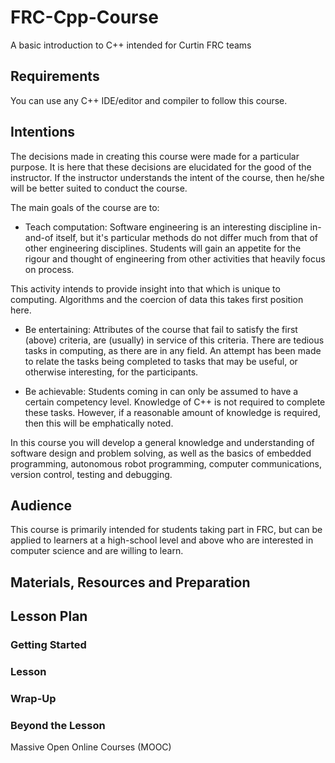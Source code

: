 # FRC-Cpp-Course
A basic introduction to C++ intended for Curtin FRC teams

## Requirements
You can use any C++ IDE/editor and compiler to follow this course.

## Intentions
The decisions made in creating this course were made for a particular purpose. It is here that these decisions are elucidated for the good of the instructor. If the instructor understands the intent of the course, then he/she will be better suited to conduct the course.

The main goals of the course are to:
 - Teach computation: Software engineering is an interesting discipline in-and-of itself, but it's particular methods do not differ much from that of other engineering disciplines. Students will gain an appetite for the rigour and thought of engineering from other activities that heavily focus on process.

 This activity intends to provide insight into that which is unique to computing. Algorithms and the coercion of data this takes first position here.

 - Be entertaining: Attributes of the course that fail to satisfy the first (above) criteria, are (usually) in service of this criteria. There are tedious tasks in computing, as there are in any field. An attempt has been made to relate the tasks being completed to tasks that may be useful, or otherwise interesting, for the participants.

- Be achievable: Students coming in can only be assumed to have a certain competency level. Knowledge of C++ is not required to complete these tasks. However, if a reasonable amount of knowledge is required, then this will be emphatically noted.

In this course you will develop a general knowledge and understanding of software design and problem solving, as well as the basics of embedded programming, autonomous robot programming, computer communications, version control, testing and debugging.

## Audience
This course is primarily intended for students taking part in FRC, but can be applied to learners at a high-school level and above who are interested in computer science and are willing to learn.

## Materials, Resources and Preparation


## Lesson Plan
### Getting Started


### Lesson


### Wrap-Up


### Beyond the Lesson
Massive Open Online Courses (MOOC)
